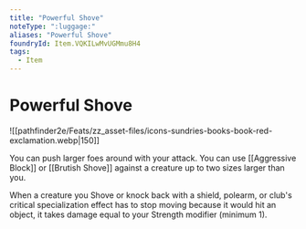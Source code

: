 ```yaml
---
title: "Powerful Shove"
noteType: ":luggage:"
aliases: "Powerful Shove"
foundryId: Item.VQKILwMvUGMmu8H4
tags:
  - Item
---
```


# Powerful Shove
![[pathfinder2e/Feats/zz_asset-files/icons-sundries-books-book-red-exclamation.webp|150]]

You can push larger foes around with your attack. You can use [[Aggressive Block]] or [[Brutish Shove]] against a creature up to two sizes larger than you.

When a creature you Shove or knock back with a shield, polearm, or club's critical specialization effect has to stop moving because it would hit an object, it takes damage equal to your Strength modifier (minimum 1).

